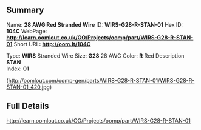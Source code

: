 

 ## Summary
Name: __28 AWG Red Stranded Wire__
ID: __WIRS-G28-R-STAN-01__
Hex ID: __104C__
WebPage: __http://learn.oomlout.co.uk/OO/Projects/oomp/part/WIRS-G28-R-STAN-01__
Short URL: __http://oom.lt/104C__

Type: __WIRS__ Stranded Wire 
Size: __G28__ 28 AWG 
Color: __R__ Red 
Description __STAN__  
Index: __01__


(http://oomlout.com/oomp-gen/parts/WIRS-G28-R-STAN-01/WIRS-G28-R-STAN-01_420.jpg)


 ## Full Details
 http://learn.oomlout.co.uk/OO/Projects/oomp/part/WIRS-G28-R-STAN-01














